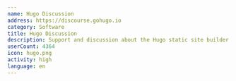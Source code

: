 ```yaml
---
name: Hugo Discussion
address: https://discourse.gohugo.io
category: Software
title: Hugo Discussion
description: Support and discussion about the Hugo static site builder.
userCount: 4364
icon: hugo.png
activity: high
language: en
---
```

